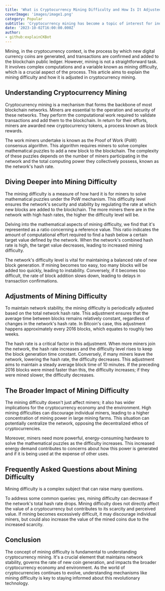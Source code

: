```yaml
---
title: 'What is Cryptocurrency Mining Difficulty and How Is It Adjusted?'
coverImage: 'images/image1.png'
category: Popular
subtitle: 'Cryptocurrency mining has become a topic of interest for individuals and businesses worldwide.'
date: '2023-10-02T16:00:00.000Z'
author: 
- github:explainCKBot
---
```


Mining, in the cryptocurrency context, is the process by which new digital currency coins are generated, and transactions are confirmed and added to the blockchain public ledger. However, mining is not a straightforward task. It involves complex computations and a variable known as mining difficulty, which is a crucial aspect of the process. This article aims to explain the mining difficulty and how it is adjusted in cryptocurrency mining.


## Understanding Cryptocurrency Mining

Cryptocurrency mining is a mechanism that forms the backbone of most blockchain networks. Miners are essential to the operation and security of these networks. They perform the computational work required to validate transactions and add them to the blockchain. In return for their efforts, miners are awarded new cryptocurrency tokens, a process known as block rewards.

The work miners undertake is known as the Proof of Work (PoW) consensus algorithm. This algorithm requires miners to solve complex mathematical puzzles to add a new block to the blockchain. The complexity of these puzzles depends on the number of miners participating in the network and the total computing power they collectively possess, known as the network's hash rate.


## Diving Deeper into Mining Difficulty

The mining difficulty is a measure of how hard it is for miners to solve mathematical puzzles under the PoW mechanism. This difficulty level ensures the network's security and stability by regulating the rate at which new blocks are added to the blockchain. The more miners there are in the network with high hash rates, the higher the difficulty level will be.

Delving into the mathematical aspects of mining difficulty, we find that it's represented as a ratio concerning a reference value. This ratio indicates the amount of computational effort required to find a hash below a certain target value defined by the network. When the network's combined hash rate is high, the target value decreases, leading to increased mining difficulty.

The network's difficulty level is vital for maintaining a balanced rate of new block generation. If mining becomes too easy, too many blocks will be added too quickly, leading to instability. Conversely, if it becomes too difficult, the rate of block addition slows down, leading to delays in transaction confirmations.


## Adjustments of Mining Difficulty

To maintain network stability, the mining difficulty is periodically adjusted based on the total network hash rate. This adjustment ensures that the average time between blocks remains relatively constant, regardless of changes in the network's hash rate. In Bitcoin's case, this adjustment happens approximately every 2016 blocks, which equates to roughly two weeks.

The hash rate is a critical factor in this adjustment. When more miners join the network, the hash rate increases and the difficulty level rises to keep the block generation time constant. Conversely, if many miners leave the network, lowering the hash rate, the difficulty decreases. This adjustment aims to maintain a steady average block time of 10 minutes. If the preceding 2016 blocks were mined faster than this, the difficulty increases; if they were mined slower, the difficulty decreases.


## The Broader Impact of Mining Difficulty

The mining difficulty doesn't just affect miners; it also has wider implications for the cryptocurrency economy and the environment. High mining difficulties can discourage individual miners, leading to a higher concentration of mining power in large mining farms. This situation can potentially centralize the network, opposing the decentralized ethos of cryptocurrencies.

Moreover, miners need more powerful, energy-consuming hardware to solve the mathematical puzzles as the difficulty increases. This increased energy demand contributes to concerns about how this power is generated and if it is being used at the expense of other uses.


## Frequently Asked Questions about Mining Difficulty

Mining difficulty is a complex subject that can raise many questions. 

To address some common queries: yes, mining difficulty can decrease if the network's total hash rate drops. Mining difficulty does not directly affect the value of a cryptocurrency but contributes to its scarcity and perceived value. If mining becomes excessively difficult, it may discourage individual miners, but could also increase the value of the mined coins due to the increased scarcity.


## Conclusion

The concept of mining difficulty is fundamental to understanding cryptocurrency mining. It's a crucial element that maintains network stability, governs the rate of new coin generation, and impacts the broader cryptocurrency economy and environment. As the world of cryptocurrencies continues to evolve, understanding mechanisms like mining difficulty is key to staying informed about this revolutionary technology.